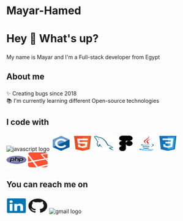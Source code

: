 # Mayar-Hamed
<h1 align="left">Hey 👋 What's up?</h1>

###

<p align="left">My name is Mayar and I'm a Full-stack developer from Egypt</p>

###

<h2 align="left">About me</h2>

###

<p align="left">✨ Creating bugs since 2018<br>📚 I'm currently learning different Open-source technologies<br>

###

<h2 align="left">I code with</h2>

###

<div align="left">
  <img src="https://cdn.jsdelivr.net/gh/devicons/devicon/icons/javascript/javascript-original.svg" height="40" width="52" alt="javascript logo"  />
  <img src="https://github.com/devicons/devicon/blob/master/icons/c/c-original.svg" height="40" width="52" alt="C logo"  />
  <img src="https://github.com/devicons/devicon/blob/master/icons/html5/html5-original.svg" height="40" width="52" alt="html logo"  />
  <img src="https://github.com/devicons/devicon/blob/master/icons/mysql/mysql-original.svg" height="40" width="52" alt="mysql logo"  />
  <img src="https://github.com/devicons/devicon/blob/master/icons/figma/figma-plain.svg" height="40" width="52" alt="figma logo"  />
  <img src="https://github.com/devicons/devicon/blob/master/icons/java/java-original.svg" height="40" width="52" alt="java logo"  />
  <img src="https://github.com/devicons/devicon/blob/master/icons/css3/css3-original.svg" height="40" width="52" alt="css logo"  />
  <img src="https://github.com/devicons/devicon/blob/master/icons/php/php-original.svg" height="40" width="52" alt="php logo"  />
  <img src="https://github.com/devicons/devicon/blob/master/icons/laravel/laravel-plain.svg" height="40" width="52" alt="laravel logo"  />

</div>

<h2 align="left">You can reach me on</h2>

###

<div align="left">
  <img src="https://github.com/devicons/devicon/blob/master/icons/linkedin/linkedin-original.svg" height="40" width="52" alt="linkedin logo"  />
  <img src="https://github.com/devicons/devicon/blob/master/icons/github/github-original.svg" height="40" width="52" alt="github logo"  />
    <img src="https://www.kindpng.com/picc/m/27-277891_logo-gmail-png-file-gmail-icon-svg-wikimedia.png" height="40" width="52" alt="gmail logo"  />

</div>
